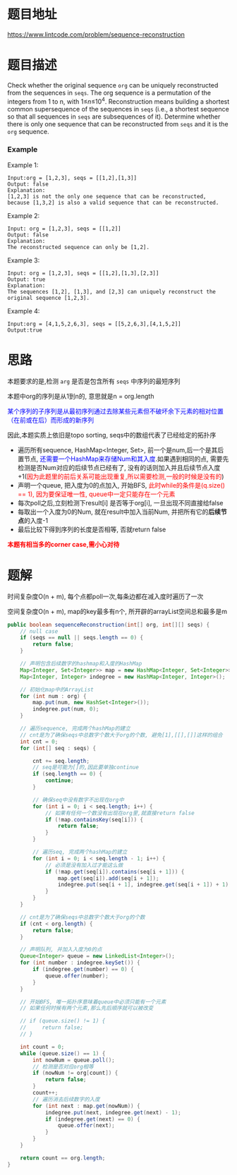 # 题目地址

https://www.lintcode.com/problem/sequence-reconstruction



# 题目描述

Check whether the original sequence `org` can be uniquely reconstructed from the sequences in `seqs`. The org sequence is a permutation of the integers from 1 to n, with 1≤*n*≤10<sup>4</sup>. Reconstruction means building a shortest common supersequence of the sequences in `seqs` (i.e., a shortest sequence so that all sequences in `seqs` are subsequences of it). Determine whether there is only one sequence that can be reconstructed from `seqs` and it is the `org` sequence.

### Example

Example 1:

```
Input:org = [1,2,3], seqs = [[1,2],[1,3]]
Output: false
Explanation:
[1,2,3] is not the only one sequence that can be reconstructed, because [1,3,2] is also a valid sequence that can be reconstructed.
```

Example 2:

```
Input: org = [1,2,3], seqs = [[1,2]]
Output: false
Explanation:
The reconstructed sequence can only be [1,2].
```

Example 3:

```
Input: org = [1,2,3], seqs = [[1,2],[1,3],[2,3]]
Output: true
Explanation:
The sequences [1,2], [1,3], and [2,3] can uniquely reconstruct the original sequence [1,2,3].
```

Example 4:

```
Input:org = [4,1,5,2,6,3], seqs = [[5,2,6,3],[4,1,5,2]]
Output:true
```





# 思路

本题要求的是,检测 `arg` 是否是包含所有 `seqs` 中序列的最短序列

本题中org的序列是从1到n的, 意思就是n = org.length

<font color = blue>某个序列的子序列是从最初序列通过去除某些元素但不破坏余下元素的相对位置（在前或在后）而形成的新序列</font>

因此,本题实质上依旧是topo sorting, seqs中的数组代表了已经给定的拓扑序

+ 遍历所有sequence, HashMap<Integer, Set<Integer>>, 前一个是num,后一个是其后置节点, <font color = blue>还需要一个HashMap来存储Num和其入度</font>.如果遇到相同的点, 需要先检测是否Num对应的后续节点已经有了, 没有的话则加入并且后续节点入度+1(<font color = red>因为此题里的前后关系可能出现重复,所以需要检测,一般的时候是没有的</font>)
+ 声明一个queue, 把入度为0的点加入, 开始BFS, <font color = red>此时while的条件是(q.size() == 1), 因为要保证唯一性, queue中一定只能存在一个元素</font>
+ 每次poll之后,立刻检测下result[i] 是否等于org[i], 一旦出现不同直接给false
+ 每取出一个入度为0的Num, 就在result中加入当前Num, 并把所有它的**后续节点**的入度-1
+ 最后比较下得到序列的长度是否相等, 否就return false

<font color = red>**本题有相当多的corner case,需小心对待**</font>







# 题解

时间复杂度O(n + m), 每个点都poll一次,每条边都在减入度时遍历了一次

空间复杂度O(n + m), map的key最多有n个, 所开辟的arrayList空间总和最多是m

```java
public boolean sequenceReconstruction(int[] org, int[][] seqs) {
    // null case
    if (seqs == null || seqs.length == 0) {
        return false;
    }

    // 声明包含后续数字的hashmap和入度的HashMap
    Map<Integer, Set<Integer>> map = new HashMap<Integer, Set<Integer>>();
    Map<Integer, Integer> indegree = new HashMap<Integer, Integer>();

    // 初始化map中的ArrayList
    for (int num : org) {
        map.put(num, new HashSet<Integer>());
        indegree.put(num, 0);
    }

    // 遍历sequence, 完成两个hashMap的建立
    // cnt是为了确保seqs中总数字个数大于org的个数, 避免[1],[[],[]]这样的组合
    int cnt = 0;
    for (int[] seq : seqs) {

        cnt += seq.length;
        // seq是可能为[]的,因此要单独continue
        if (seq.length == 0) {
            continue;
        }

        // 确保seq中没有数字不出现在org中
        for (int i = 0; i < seq.length; i++) {
            // 如果有任何一个数没有出现在org里,就直接return false
            if (!map.containsKey(seq[i])) {
                return false;
            }
        }

        // 遍历seq, 完成两个hashMap的建立
        for (int i = 0; i < seq.length - 1; i++) {
            // 必须是没有加入过才能这么做
            if (!map.get(seq[i]).contains(seq[i + 1])) {
                map.get(seq[i]).add(seq[i + 1]);
                indegree.put(seq[i + 1], indegree.get(seq[i + 1]) + 1);
            }
        }
    }

    // cnt是为了确保seqs中总数字个数大于org的个数
    if (cnt < org.length) {
        return false;
    }

    // 声明队列, 并加入入度为0的点
    Queue<Integer> queue = new LinkedList<Integer>();
    for (int number : indegree.keySet()) {
        if (indegree.get(number) == 0) {
            queue.offer(number);
        }
    }

    // 开始BFS, 唯一拓扑序意味着queue中必须只能有一个元素
    // 如果任何时候有两个元素,那么先后顺序就可以被改变

    // if (queue.size() != 1) {
    //     return false;
    // }

    int count = 0;
    while (queue.size() == 1) {
        int nowNum = queue.poll();
        // 检测是否对应org相等
        if (nowNum != org[count]) {
            return false;
        }
        count++;
        // 遍历消去后续数字的入度
        for (int next : map.get(nowNum)) {
            indegree.put(next, indegree.get(next) - 1);
            if (indegree.get(next) == 0) {
                queue.offer(next);
            }
        }
    }

    return count == org.length;
}
```

